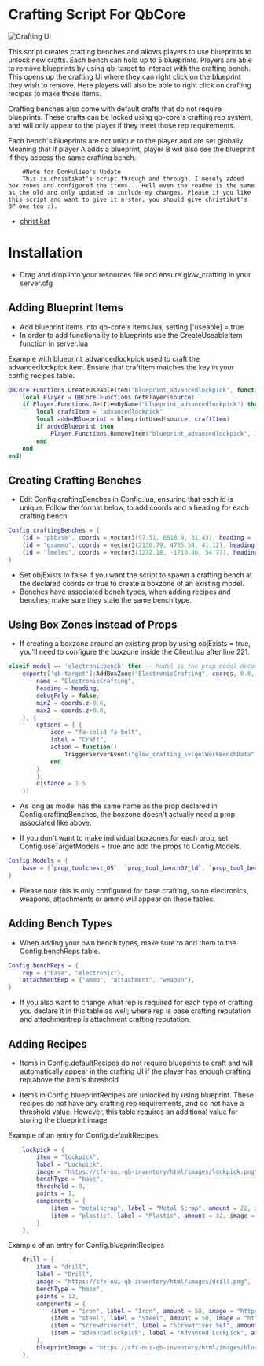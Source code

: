 # Crafting Script For QbCore

![Crafting UI](https://i.imgur.com/dUocf9m.png)

This script creates crafting benches and allows players to use blueprints to unlock new crafts. Each bench can hold up to 5 blueprints. Players are able to remove blueprints by using qb-target to interact with the crafting bench. This opens up the crafting UI where they can right click on the blueprint they wish to remove. Here players will also be able to right click on crafting recipes to make those items.

Crafting benches also come with default crafts that do not require blueprints. These crafts can be locked using qb-core's crafting rep system, and will only appear to the player if they meet those rep requirements.

Each bench's blueprints are not unique to the player and are set globally. Meaning that if player A adds a blueprint, player B will also see the blueprint if they access the same crafting bench.

```
    #Note for DonHulieo's Update
    This is christikat's script through and through, I merely added box zones and configured the items... Hell even the readme is the same as the old and only updated to include my changes. Please if you like this script and want to give it a star, you should give christikat's OP one too :).
```

- [christikat](https://github.com/christikat/glow_crafting)

# Installation
- Drag and drop into your resources file and ensure glow_crafting in your server.cfg

## Adding Blueprint Items
- Add blueprint items into qb-core's items.lua, setting ['useable] = true
- In order to add functionality to blueprints use the CreateUseableItem function in server.lua

Example with blueprint_advancedlockpick used to craft the advancedlockpick item. Ensure that craftItem matches the key in your config recipes table.
```lua
QBCore.Functions.CreateUseableItem("blueprint_advancedlockpick", function(source)
    local Player = QBCore.Functions.GetPlayer(source)
    if Player.Functions.GetItemByName("blueprint_advancedlockpick") then
        local craftItem = "advancedlockpick"
        local addedBlueprint = blueprintUsed(source, craftItem)
        if addedBlueprint then
            Player.Functions.RemoveItem("blueprint_advancedlockpick", 1)
        end
    end
end)
```

## Creating Crafting Benches
- Edit Config.craftingBenches in Config.lua, ensuring that each id is unique. Follow the format below, to add coords and a heading for each crafting bench

```lua
Config.craftingBenches = {
    {id = "pbbase", coords = vector3(97.51, 6618.9, 31.43), heading = 134.43, objExists = true, prop = 'prop_toolchest_05', benchType = 'base'},
    {id = "gsammo", coords = vector3(2130.79, 4765.54, 41.12), heading = 26.21, objExists = false, prop = 'gr_prop_gr_speeddrill_01b', benchType = 'ammo'},
    {id = "lmelec", coords = vector3(1272.18, -1710.86, 54.77), heading = 26, objExists = true, prop = 'electronicbench', benchType = 'electronic'},
}
```

- Set objExists to false if you want the script to spawn a crafting bench at the declared coords or true to create a boxzone of an existing model.
- Benches have associated bench types, when adding recipes and benches, make sure they state the same bench type.

## Using Box Zones instead of Props
- If creating a boxzone around an existing prop by using objExists = true, you'll need to configure the boxzone inside the Client.lua after line 221.

```lua
elseif model == 'electronicbench' then -- Model is the prop model decalred in Config.craftingBenches
    exports['qb-target']:AddBoxZone("ElectronicCrafting", coords, 0.8, 1.4, { -- Change the length and width (0.8, 1.4 respectively) to suit the prop the boxzone is for
        name = "ElectronicCrafting",
        heading = heading,
        debugPoly = false,
        minZ = coords.z-0.6,
        maxZ = coords.z+0.8,
    }, {
        options = { {
            icon = "fa-solid fa-bolt",
            label = "Craft",
            action = function()
                TriggerServerEvent("glow_crafting_sv:getWorkBenchData")
            end
        }
        },
        distance = 1.5
    })
```

- As long as model has the same name as the prop declared in Config.craftingBenches, the boxzone doesn't actually need a prop associated like above.

- If you don't want to make individual boxzones for each prop, set Config.useTargetModels = true and add the props to Config.Models.

```lua
Config.Models = {
    base = {`prop_toolchest_05`, `prop_tool_bench02_ld`, `prop_tool_bench02`, `prop_toolchest_02`, `prop_toolchest_03`, `prop_toolchest_03_l2`, `prop_toolchest_05`, `prop_toolchest_04`},
}
```

- Please note this is only configured for base crafting, so no electronics, weapons, attachments or ammo will appear on these tables.

## Adding Bench Types
- When adding your own bench types, make sure to add them to the Config.benchReps table.

```lua
Config.benchReps = {
    rep = {"base", "electronic"},
    attachmentRep = {"ammo", "attachment", "weapon"},
}
```

- If you also want to change what rep is required for each type of crafting you declare it in this table as well;
        where rep is base crafting reputation and attachmentrep is attachment crafting reputation.       

## Adding Recipes
- Items in Config.defaultRecipes do not require blueprints to craft and will automatically appear in the crafting UI if the player has enough crafting rep above the item's threshold

- Items in Config.blueprintRecipes are unlocked by using blueprint. These recipes do not have any crafting rep requirements, and do not have a threshold value. However, this table requires an additional value for storing the blueprint image

Example of an entry for Config.defaultRecipes
```lua
    lockpick = {
        item = "lockpick",
        label = "Lockpick",
        image = "https://cfx-nui-qb-inventory/html/images/lockpick.png",
        benchType = "base",
        threshold = 0,
        points = 1,
        components = {
            {item = "metalscrap", label = "Metal Scrap", amount = 22, image = "https://cfx-nui-qb-inventory/html/images/metalscrap.png"},
            {item = "plastic", label = "Plastic", amount = 32, image = "https://cfx-nui-qb-inventory/html/images/plastic.png"},
        }
    },
```

Example of an entry for Config.blueprintRecipes
```lua
    drill = {
        item = "drill",
        label = "Drill",
        image = "https://cfx-nui-qb-inventory/html/images/drill.png",
        benchType = "base",
        points = 12,
        components = {
            {item = "iron", label = "Iron", amount = 50, image = "https://cfx-nui-qb-inventory/html/images/iron.png"},
            {item = "steel", label = "Steel", amount = 50, image = "https://cfx-nui-qb-inventory/html/images/steel.png"},
            {item = "screwdriverset", label = "Screwdriver Set", amount = 3, image = "https://cfx-nui-qb-inventory/html/images/screwdriverset.png"},
            {item = "advancedlockpick", label = "Advanced Lockpick", amount = 2, image = "https://cfx-nui-qb-inventory/html/images/advancedlockpick.png"},
        },
        blueprintImage = "https://cfx-nui-qb-inventory/html/images/blueprint.png"
    },
```
